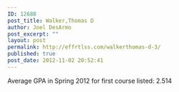 ```yaml
---
ID: 12688
post_title: Walker,Thomas D
author: Joel DesArmo
post_excerpt: ""
layout: post
permalink: http://effrtlss.com/walkerthomas-d-3/
published: true
post_date: 2012-11-02 20:52:41
---
```

<p>Average GPA in Spring 2012 for first course listed: 2.514</p>